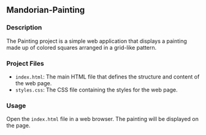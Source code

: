 ## Mandorian-Painting

### Description
The Painting project is a simple web application that displays a painting made up of colored squares arranged in a grid-like pattern.

### Project Files
- `index.html`: The main HTML file that defines the structure and content of the web page.
- `styles.css`: The CSS file containing the styles for the web page.

### Usage
Open the `index.html` file in a web browser. The painting will be displayed on the page.
